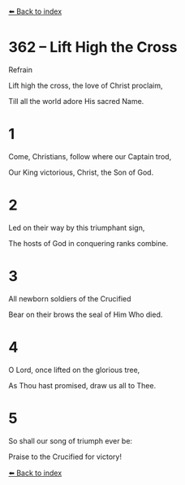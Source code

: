 [⬅️ Back to index](../README.md)

# 362 – Lift High the Cross





Refrain

Lift high the cross, the love of Christ proclaim,

Till all the world adore His sacred Name.



# 1

Come, Christians, follow where our Captain trod,

Our King victorious, Christ, the Son of God.



# 2

Led on their way by this triumphant sign,

The hosts of God in conquering ranks combine.



# 3

All newborn soldiers of the Crucified

Bear on their brows the seal of Him Who died.



# 4

O Lord, once lifted on the glorious tree,

As Thou hast promised, draw us all to Thee.



# 5

So shall our song of triumph ever be:

Praise to the Crucified for victory!

[⬅️ Back to index](../README.md)
